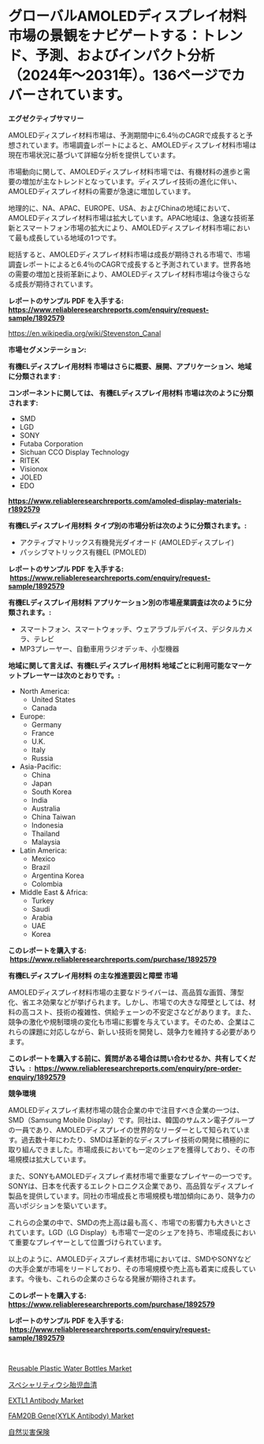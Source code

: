 <p><h1>グローバルAMOLEDディスプレイ材料市場の景観をナビゲートする：トレンド、予測、およびインパクト分析（2024年〜2031年）。136ページでカバーされています。</h1></p><p><strong>エグゼクティブサマリー</strong></p>
<p><p>AMOLEDディスプレイ材料市場は、予測期間中に6.4％のCAGRで成長すると予想されています。市場調査レポートによると、AMOLEDディスプレイ材料市場は現在市場状況に基づいて詳細な分析を提供しています。</p><p>市場動向に関して、AMOLEDディスプレイ材料市場では、有機材料の進歩と需要の増加が主なトレンドとなっています。ディスプレイ技術の進化に伴い、AMOLEDディスプレイ材料の需要が急速に増加しています。</p><p>地理的に、NA、APAC、EUROPE、USA、およびChinaの地域において、AMOLEDディスプレイ材料市場は拡大しています。APAC地域は、急速な技術革新とスマートフォン市場の拡大により、AMOLEDディスプレイ材料市場において最も成長している地域の1つです。</p><p>総括すると、AMOLEDディスプレイ材料市場は成長が期待される市場で、市場調査レポートによると6.4％のCAGRで成長すると予測されています。世界各地の需要の増加と技術革新により、AMOLEDディスプレイ材料市場は今後さらなる成長が期待されています。</p></p>
<p><strong>レポートのサンプル PDF を入手する: <a href="https://www.reliableresearchreports.com/enquiry/request-sample/1892579">https://www.reliableresearchreports.com/enquiry/request-sample/1892579</a></strong></p>
<p><a href="https://en.wikipedia.org/wiki/Stevenston_Canal">https://en.wikipedia.org/wiki/Stevenston_Canal</a></p>
<p><strong>市場セグメンテーション:</strong></p>
<p><strong> 有機ELディスプレイ用材料 市場はさらに概要、展開、アプリケーション、地域に分類されます :</strong></p>
<p><strong>コンポーネントに関しては、 有機ELディスプレイ用材料 市場は次のように分類されます: &nbsp;</strong></p>
<p><ul><li>SMD</li><li>LGD</li><li>SONY</li><li>Futaba Corporation</li><li>Sichuan CCO Display Technology</li><li>RITEK</li><li>Visionox</li><li>JOLED</li><li>EDO</li></ul></p>
<p><strong><a href="https://www.reliableresearchreports.com/amoled-display-materials-r1892579">https://www.reliableresearchreports.com/amoled-display-materials-r1892579</a></strong></p>
<p><strong> 有機ELディスプレイ用材料 タイプ別の市場分析は次のように分類されます。:</strong></p>
<p><ul><li>アクティブマトリックス有機発光ダイオード (AMOLEDディスプレイ)</li><li>パッシブマトリックス有機EL (PMOLED)</li></ul></p>
<p><strong>レポートのサンプル PDF を入手する: &nbsp;<a href="https://www.reliableresearchreports.com/enquiry/request-sample/1892579">https://www.reliableresearchreports.com/enquiry/request-sample/1892579</a></strong></p>
<p><strong> 有機ELディスプレイ用材料 アプリケーション別の市場産業調査は次のように分類されます。:</strong></p>
<p><ul><li>スマートフォン、スマートウォッチ、ウェアラブルデバイス、デジタルカメラ、テレビ</li><li>MP3プレーヤー、自動車用ラジオデッキ、小型機器</li></ul></p>
<p><strong>地域に関して言えば、有機ELディスプレイ用材料 地域ごとに利用可能なマーケットプレーヤーは次のとおりです。:</strong></p>
<p><ul>
    <li>
        North America:
        <ul>
            <li>United States</li>
            <li>Canada</li>
        </ul>
    </li>
    <li>
        Europe:
        <ul>
            <li>Germany</li>
            <li>France</li>
            <li>U.K.</li>
            <li>Italy</li>
            <li>Russia</li>
        </ul>
    </li>
    <li>
        Asia-Pacific:
        <ul>
            <li>China</li>
            <li>Japan</li>
            <li>South Korea</li>
            <li>India</li>
            <li>Australia</li>
            <li>China Taiwan</li>
            <li>Indonesia</li>
            <li>Thailand</li>
            <li>Malaysia</li>
        </ul>
    </li>
    <li>
        Latin America:
        <ul>
            <li>Mexico</li>
            <li>Brazil</li>
            <li>Argentina Korea</li>
            <li>Colombia</li>
        </ul>
    </li>
    <li>
        Middle East & Africa:
        <ul>
            <li>Turkey</li>
            <li>Saudi</li>
            <li>Arabia</li>
            <li>UAE</li>
            <li>Korea</li>
        </ul>
    </li>
    </ul></p>
<p><strong>このレポートを購入する: &nbsp;<a href="https://www.reliableresearchreports.com/purchase/1892579">https://www.reliableresearchreports.com/purchase/1892579</a></strong></p>
<p><strong>有機ELディスプレイ用材料 の主な推進要因と障壁 市場</strong></p>
<p><p>AMOLEDディスプレイ材料市場の主要なドライバーは、高品質な画質、薄型化、省エネ効果などが挙げられます。しかし、市場での大きな障壁としては、材料の高コスト、技術の複雑性、供給チェーンの不安定さなどがあります。また、競争の激化や規制環境の変化も市場に影響を与えています。そのため、企業はこれらの課題に対応しながら、新しい技術を開発し、競争力を維持する必要があります。</p></p>
<p><strong>このレポートを購入する前に、質問がある場合は問い合わせるか、共有してください。:&nbsp; <a href="https://www.reliableresearchreports.com/enquiry/pre-order-enquiry/1892579">https://www.reliableresearchreports.com/enquiry/pre-order-enquiry/1892579</a></strong></p>
<p><strong>競争環境</strong></p>
<p><p>AMOLEDディスプレイ素材市場の競合企業の中で注目すべき企業の一つは、SMD（Samsung Mobile Display）です。同社は、韓国のサムスン電子グループの一員であり、AMOLEDディスプレイの世界的なリーダーとして知られています。過去数十年にわたり、SMDは革新的なディスプレイ技術の開発に積極的に取り組んできました。市場成長においても一定のシェアを獲得しており、その市場規模は拡大しています。</p><p>また、SONYもAMOLEDディスプレイ素材市場で重要なプレイヤーの一つです。SONYは、日本を代表するエレクトロニクス企業であり、高品質なディスプレイ製品を提供しています。同社の市場成長と市場規模も増加傾向にあり、競争力の高いポジションを築いています。</p><p>これらの企業の中で、SMDの売上高は最も高く、市場での影響力も大きいとされています。LGD（LG Display）も市場で一定のシェアを持ち、市場成長において重要なプレイヤーとして位置づけられています。</p><p>以上のように、AMOLEDディスプレイ素材市場においては、SMDやSONYなどの大手企業が市場をリードしており、その市場規模や売上高も着実に成長しています。今後も、これらの企業のさらなる発展が期待されます。</p></p>
<p><strong>このレポートを購入する: &nbsp; <a href="https://www.reliableresearchreports.com/purchase/1892579">https://www.reliableresearchreports.com/purchase/1892579</a></strong></p>
<p><strong>レポートのサンプル PDF を入手する: &nbsp;<a href="https://www.reliableresearchreports.com/enquiry/request-sample/1892579">https://www.reliableresearchreports.com/enquiry/request-sample/1892579</a></strong><strong></strong></p>
<p>&nbsp;</p>
<p><p><a href="https://www.linkedin.com/pulse/global-reusable-plastic-water-bottles-market-opportunities-ozeic">Reusable Plastic Water Bottles Market</a></p><p><a href="https://github.com/bevdtkn4419963/Market-Research-Report-List-3/blob/main/7944115172146.md">スペシャリティウシ胎児血清</a></p><p><a href="https://github.com/josesg55/Market-Research-Report-List-3/blob/main/extl1-antibody-market.md">EXTL1 Antibody Market</a></p><p><a href="https://github.com/mancsybtousav/Market-Research-Report-List-3/blob/main/fam20b-genexylk-antibody-market.md">FAM20B Gene(XYLK Antibody) Market</a></p><p><a href="https://github.com/MosesSpinka1914/Market-Research-Report-List-2/blob/main/4664563172147.md">自然災害保険</a></p></p>
